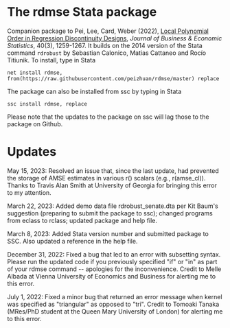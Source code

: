 # The rdmse Stata package
Companion package to Pei, Lee, Card, Weber (2022), [Local Polynomial Order in Regression Discontinuity Designs](https://www.tandfonline.com/doi/full/10.1080/07350015.2021.1920961), _Journal of Business & Economic Statistics_, 40(3), 1259-1267. It builds on the 2014 version of the Stata command `rdrobust` by Sebastian Calonico, Matias Cattaneo and Rocío Titiunik. To install, type in Stata

`net install rdmse, from(https://raw.githubusercontent.com/peizhuan/rdmse/master) replace`

The package can also be installed from ssc by typing in Stata

`ssc install rdmse, replace`

Please note that the updates to the package on ssc will lag those to the package on Github.  

# Updates

May 15, 2023: Resolved an issue that, since the last update, had prevented the storage of AMSE estimates in various r() scalars (e.g., r(amse_cl)). Thanks to Travis Alan Smith at University of Georgia for bringing this error to my attention. 

March 22, 2023: Added demo data file rdrobust_senate.dta per Kit Baum's suggestion (preparing to submit the package to ssc); changed programs from eclass to rclass; updated package and help file.

March 8, 2023: Added Stata version number and submitted package to SSC. Also updated a reference in the help file. 

December 31, 2022: Fixed a bug that led to an error with subsetting syntax. Please run the updated code if you previously specified "if" or "in" as part of your rdmse command -- apologies for the inconvenience. Credit to Melle Albada at Vienna University of Economics and Business for alerting me to this error. 

July 1, 2022: Fixed a minor bug that returned an error message when kernel was specified as "triangular" as opposed to "tri". Credit to Tomoaki Tanaka (MRes/PhD student at the Queen Mary University of London) for alerting me to this error. 
